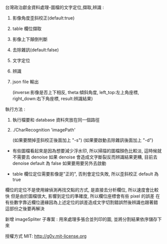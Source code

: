 台灣政治獻金資料處理-圖檔的文字定位,擷取,辨識 :

1. 影像角度歪斜校正(default:true)
2. table 欄位擷取
3. 影像上下顛倒判斷
4. 去除雜訊(default:false)
5. 文字定位
6. 辨識
7. json file 輸出
   
   (inverse:影像是否上下相反, theta:傾斜角度, left_top:左上角座標, right_down:右下角座標, result:辨識結果)
   

執行方法 : 

1. 執行檔要和 database 資料夾放在同一個路徑
2. ./CharRecognition 'imagePath'

   (如果要關掉歪斜校正後面加上 "-s")
   (如果要啟動去除雜訊後面加上 "-d")

- 有些圖檔看起來是因為想要減少浮水印, 所以掃描的圖檔顏色比較淡, 這時候就不需要去 denoise
  如果 denoise 會造成文字斷裂反而辨識結果更糟, 目前去 denoise default 為 false
  如果要用要另外去啟動
  
- table 欄位定位需要影像是"正的", 否則會定位失敗, 所以歪斜校正 default 為 true

欄位的定位不是使用線偵測再找交點的方式, 是直接去分析欄位, 所以速度會比較快
但是由於圖檔很大, 影響到定位的準確度, 所以欄位座標會有些 pixel 的誤差
在有些數字靠近欄位邊緣因為上述定位的誤差造成文字切割錯誤然後辨識也跟著錯
這部份之後要再解決

新增 imageSpliter 子專案 :
用來處理多張合並列印的圖, 並將分割結果依序儲存下來


授權方式 MIT: http://g0v.mit-license.org


